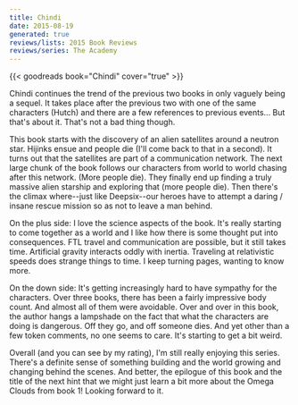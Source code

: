 ```yaml
---
title: Chindi
date: 2015-08-19
generated: true
reviews/lists: 2015 Book Reviews
reviews/series: The Academy
---
```

{{< goodreads book="Chindi" cover="true" >}}

Chindi continues the trend of the previous two books in only vaguely being a sequel. It takes place after the previous two with one of the same characters (Hutch) and there are a few references to previous events... But that's about it. That's not a bad thing though.  

This book starts with the discovery of an alien satellites around a neutron star. Hijinks ensue and people die (I'll come back to that in a second). It turns out that the satellites are part of a communication network. The next large chunk of the book follows our characters from world to world chasing after this network. (More people die). They finally end up finding a truly massive alien starship and exploring that (more people die). Then there's the climax where--just like Deepsix--our heroes have to attempt a daring / insane rescue mission so as not to leave a man behind.  

<!--more-->

On the plus side: I love the science aspects of the book. It's really starting to come together as a world and I like how there is some thought put into consequences. FTL travel and communication are possible, but it still takes time. Artificial gravity interacts oddly with inertia. Traveling at relativistic speeds does strange things to time. I keep turning pages, wanting to know more.  

On the down side: It's getting increasingly hard to have sympathy for the characters. Over three books, there has been a fairly impressive body count. And almost all of them were avoidable. Over and over in this book, the author hangs a lampshade on the fact that what the characters are doing is dangerous. Off they go, and off someone dies. And yet other than a few token comments, no one seems to care. It's starting to get a bit weird.  

Overall (and you can see by my rating), I'm still really enjoying this series. There's a definite sense of something building and the world growing and changing behind the scenes. And better, the epilogue of this book and the title of the next hint that we might just learn a bit more about the Omega Clouds from book 1! Looking forward to it.


